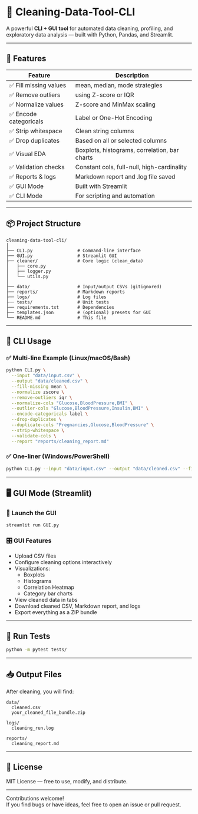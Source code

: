 # 🧼 Cleaning-Data-Tool-CLI

A powerful **CLI + GUI tool** for automated data cleaning, profiling, and exploratory data analysis — built with Python, Pandas, and Streamlit.

---

## 🚀 Features

| Feature                | Description                                    |
|------------------------|------------------------------------------------|
| ✅ Fill missing values  | mean, median, mode strategies                  |
| ✅ Remove outliers      | using Z-score or IQR                           |
| ✅ Normalize values     | Z-score and MinMax scaling                     |
| ✅ Encode categoricals  | Label or One-Hot Encoding                      |
| ✅ Strip whitespace     | Clean string columns                           |
| ✅ Drop duplicates      | Based on all or selected columns               |
| ✅ Visual EDA           | Boxplots, histograms, correlation, bar charts |
| ✅ Validation checks    | Constant cols, full-null, high-cardinality     |
| ✅ Reports & logs       | Markdown report and .log file saved            |
| ✅ GUI Mode             | Built with Streamlit                           |
| ✅ CLI Mode             | For scripting and automation                   |

---

## 📦 Project Structure

```
cleaning-data-tool-cli/
│
├── CLI.py                 # Command-line interface
├── GUI.py                 # Streamlit GUI
├── cleaner/               # Core logic (clean_data)
│   ├── core.py
│   ├── logger.py
│   └── utils.py
│
├── data/                  # Input/output CSVs (gitignored)
├── reports/               # Markdown reports
├── logs/                  # Log files
├── tests/                 # Unit tests
├── requirements.txt       # Dependencies
├── templates.json         # (optional) presets for GUI
└── README.md              # This file
```

---

## 🧪 CLI Usage

### ✅ Multi-line Example (Linux/macOS/Bash)
```bash
python CLI.py \
  --input "data/input.csv" \
  --output "data/cleaned.csv" \
  --fill-missing mean \
  --normalize zscore \
  --remove-outliers iqr \
  --normalize-cols "Glucose,BloodPressure,BMI" \
  --outlier-cols "Glucose,BloodPressure,Insulin,BMI" \
  --encode-categoricals label \
  --drop-duplicates \
  --duplicate-cols "Pregnancies,Glucose,BloodPressure" \
  --strip-whitespace \
  --validate-cols \
  --report "reports/cleaning_report.md"
```

### ✅ One-liner (Windows/PowerShell)

```bash
python CLI.py --input "data/input.csv" --output "data/cleaned.csv" --fill-missing mean --normalize zscore --remove-outliers iqr --normalize-cols "Glucose,BloodPressure,BMI" --outlier-cols "Glucose,BloodPressure,Insulin,BMI" --encode-categoricals label --drop-duplicates --duplicate-cols "Pregnancies,Glucose,BloodPressure" --strip-whitespace --validate-cols --report "reports/cleaning_report.md"
```

---

## 🖥 GUI Mode (Streamlit)

### 🔧 Launch the GUI

```bash
streamlit run GUI.py
```

### 🎛 GUI Features

- Upload CSV files
- Configure cleaning options interactively
- Visualizations:
  - Boxplots
  - Histograms
  - Correlation Heatmap
  - Category bar charts
- View cleaned data in tabs
- Download cleaned CSV, Markdown report, and logs
- Export everything as a ZIP bundle

---

## 🧪 Run Tests

```bash
python -m pytest tests/
```

---

## 📥 Output Files

After cleaning, you will find:

```
data/
  cleaned.csv
  your_cleaned_file_bundle.zip

logs/
  cleaning_run.log

reports/
  cleaning_report.md
```

---

## 📄 License

MIT License — free to use, modify, and distribute.

---

Contributions welcome!  
If you find bugs or have ideas, feel free to open an issue or pull request.
